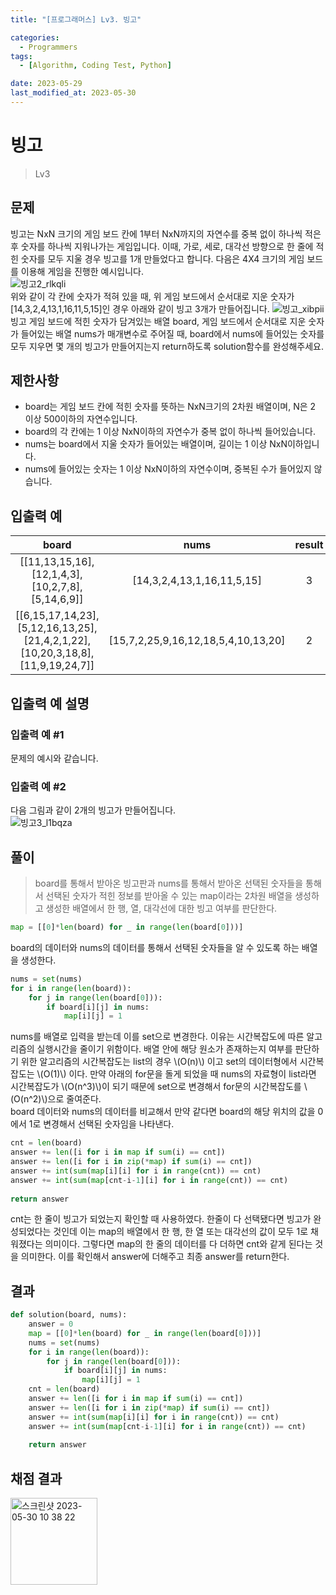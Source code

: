 ```yaml
---
title: "[프로그래머스] Lv3. 빙고"

categories:
  - Programmers
tags:
  - [Algorithm, Coding Test, Python]

date: 2023-05-29
last_modified_at: 2023-05-30
---
```

# 빙고
> Lv3

## 문제
빙고는 NxN 크기의 게임 보드 칸에 1부터 NxN까지의 자연수를 중복 없이 하나씩 적은 후 숫자를 하나씩 지워나가는 게임입니다. 이때, 가로, 세로, 대각선 방향으로 한 줄에 적힌 숫자를 모두 지울 경우 빙고를 1개 만들었다고 합니다.
다음은 4X4 크기의 게임 보드를 이용해 게임을 진행한 예시입니다.<br>
![빙고2_rlkqli](https://github.com/ihmmaru99/ihmmaru99.github.io/assets/109266664/e13b5836-b275-4bcc-83b3-f5c62c8842f3)<br>
위와 같이 각 칸에 숫자가 적혀 있을 때, 위 게임 보드에서 순서대로 지운 숫자가 [14,3,2,4,13,1,16,11,5,15]인 경우 아래와 같이 빙고 3개가 만들어집니다.
![빙고_xibpii](https://github.com/ihmmaru99/ihmmaru99.github.io/assets/109266664/e31e056b-e0e3-4cbb-9600-e13b15ca87cb)<br>
빙고 게임 보드에 적힌 숫자가 담겨있는 배열 board, 게임 보드에서 순서대로 지운 숫자가 들어있는 배열 nums가 매개변수로 주어질 때, board에서 nums에 들어있는 숫자를 모두 지우면 몇 개의 빙고가 만들어지는지 return하도록 solution함수를 완성해주세요.
## 제한사항
- board는 게임 보드 칸에 적힌 숫자를 뜻하는 NxN크기의 2차원 배열이며, N은 2 이상 500이하의 자연수입니다.
- board의 각 칸에는 1 이상 NxN이하의 자연수가 중복 없이 하나씩 들어있습니다.
- nums는 board에서 지울 숫자가 들어있는 배열이며, 길이는 1 이상 NxN이하입니다.
- nums에 들어있는 숫자는 1 이상 NxN이하의 자연수이며, 중복된 수가 들어있지 않습니다.

## 입출력 예

|board|nums|result|
|:---:|:---:|:---:|
|[[11,13,15,16],[12,1,4,3],[10,2,7,8],[5,14,6,9]]|[14,3,2,4,13,1,16,11,5,15]|3|
|[[6,15,17,14,23],[5,12,16,13,25],[21,4,2,1,22],[10,20,3,18,8],[11,9,19,24,7]]|[15,7,2,25,9,16,12,18,5,4,10,13,20]|2|

## 입출력 예 설명
### 입출력 예 #1
문제의 예시와 같습니다.

### 입출력 예 #2
다음 그림과 같이 2개의 빙고가 만들어집니다.<br>
![빙고3_l1bqza](https://github.com/ihmmaru99/ihmmaru99.github.io/assets/109266664/23910330-0879-42d6-80dd-f3f962323200)

## 풀이
>board를 통해서 받아온 빙고판과 nums를 통해서 받아온 선택된 숫자들을 통해서 선택된 숫자가 적힌 정보를 받아올 수 있는 map이라는 2차원 배열을 생성하고 생성한 배열에서 한 행, 열, 대각선에 대한 빙고 여부를 판단한다.

```python
map = [[0]*len(board) for _ in range(len(board[0]))]
```
board의 데이터와 nums의 데이터를 통해서 선택된 숫자들을 알 수 있도록 하는 배열을 생성한다.

```python
nums = set(nums)
for i in range(len(board)):
    for j in range(len(board[0])):
        if board[i][j] in nums:
            map[i][j] = 1
```
nums를 배열로 입력을 받는데 이를 set으로 변경한다. 이유는 시간복잡도에 따른 알고리즘의 실행시간을 줄이기 위함이다. 배열 안에 해당 원소가 존재하는지 여부를 판단하기 위한 알고리즘의 시간복잡도는 list의 경우 \\(O(n)\\) 이고 set의 데이터형에서 시간복잡도는 \\(O(1)\\) 이다. 만약 아래의 for문을 돌게 되었을 때 nums의 자료형이 list라면 시간복잡도가 \\(O(n^3)\\)이 되기 때문에 set으로 변경해서 for문의 시간복잡도를 \\(O(n^2)\\)으로 줄여준다.
<br>
board 데이터와 nums의 데이터를 비교해서 만약 같다면 board의 해당 위치의 값을 0에서 1로 변경해서 선택된 숫자임을 나타낸다.

```python
cnt = len(board)
answer += len([i for i in map if sum(i) == cnt])
answer += len([i for i in zip(*map) if sum(i) == cnt])
answer += int(sum(map[i][i] for i in range(cnt)) == cnt)
answer += int(sum(map[cnt-i-1][i] for i in range(cnt)) == cnt)
        
return answer
```
cnt는 한 줄이 빙고가 되었는지 확인할 때 사용하였다. 한줄이 다 선택됐다면 빙고가 완성되었다는 것인데 이는 map의 배열에서 한 행, 한 열 또는 대각선의 값이 모두 1로 채워졌다는 의미이다. 그렇다면 map의 한 줄의 데이터를 다 더하면 cnt와 같게 된다는 것을 의미한다. 이를 확인해서 answer에 더해주고 최종 answer를 return한다.

## 결과
```python
def solution(board, nums):
    answer = 0
    map = [[0]*len(board) for _ in range(len(board[0]))]
    nums = set(nums)
    for i in range(len(board)):
        for j in range(len(board[0])):
            if board[i][j] in nums:
                map[i][j] = 1
    cnt = len(board)
    answer += len([i for i in map if sum(i) == cnt])
    answer += len([i for i in zip(*map) if sum(i) == cnt])
    answer += int(sum(map[i][i] for i in range(cnt)) == cnt)
    answer += int(sum(map[cnt-i-1][i] for i in range(cnt)) == cnt)
        
    return answer
```

## 채점 결과
<img width="139" alt="스크린샷 2023-05-30 10 38 22" src="https://github.com/ihmmaru99/ihmmaru99.github.io/assets/109266664/4cec01eb-5ac8-48cb-ba04-7138e762429e">




